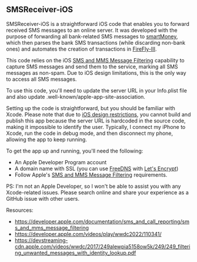 ## SMSReceiver-iOS

SMSReceiver-iOS is a straightforward iOS code that enables you to forward received SMS messages to an online server. It was developed with the purpose of forwarding all bank-related SMS messages to [smartMoney](https://github.com/mrahmadt/smartMoney), which then parses the bank SMS transactions (while discarding non-bank ones) and automates the creation of transactions in [FireFly-III](https://github.com/firefly-iii/firefly-iii/).

This code relies on the iOS [SMS and MMS Message Filtering](https://developer.apple.com/documentation/sms_and_call_reporting/sms_and_mms_message_filtering/) capability to capture SMS messages and send them to the service, marking all SMS messages as non-spam. Due to iOS design limitations, this is the only way to access all SMS messages.

To use this code, you'll need to update the server URL in your Info.plist file and also update .well-known/apple-app-site-association.

Setting up the code is straightforward, but you should be familiar with Xcode. Please note that due to [iOS design restrictions](https://developer.apple.com/library/archive/documentation/General/Conceptual/ExtensibilityPG/ExtensionScenarios.html), you cannot build and publish this app because the server URL is hardcoded in the source code, making it impossible to identify the user. Typically, I connect my iPhone to Xcode, run the code in debug mode, and then disconnect my phone, allowing the app to keep running.

To get the app up and running, you'll need the following:
- An Apple Developer Program account
- A domain name with SSL (you can use [FreeDNS](https://freedns.afraid.org/) with [Let's Encrypt](https://letsencrypt.org/))
- Follow Apple's [SMS and MMS Message Filtering](https://developer.apple.com/documentation/sms_and_call_reporting/sms_and_mms_message_filtering/) requirements.

PS: I'm not an Apple Developer, so I won't be able to assist you with any Xcode-related issues. Please search online and share your experience as a GitHub issue with other users.


Resources:

- https://developer.apple.com/documentation/sms_and_call_reporting/sms_and_mms_message_filtering
- https://developer.apple.com/videos/play/wwdc2022/110341/
- https://devstreaming-cdn.apple.com/videos/wwdc/2017/249alewpia5158ow5k/249/249_filtering_unwanted_messages_with_identity_lookup.pdf